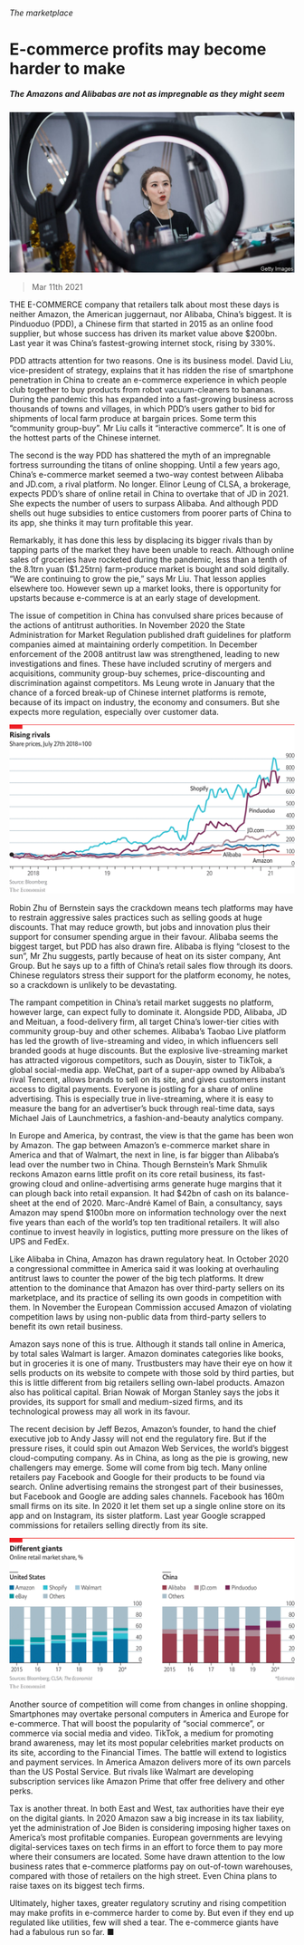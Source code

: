 ###### The marketplace

# E-commerce profits may become harder to make 

##### The Amazons and Alibabas are not as impregnable as they might seem 

![image](images/20210313_SRP063_0.jpg) 

> Mar 11th 2021 


THE E-COMMERCE company that retailers talk about most these days is neither Amazon, the American juggernaut, nor Alibaba, China’s biggest. It is Pinduoduo (PDD), a Chinese firm that started in 2015 as an online food supplier, but whose success has driven its market value above $200bn. Last year it was China’s fastest-growing internet stock, rising by 330%. 


PDD attracts attention for two reasons. One is its business model. David Liu, vice-president of strategy, explains that it has ridden the rise of smartphone penetration in China to create an e-commerce experience in which people club together to buy products from robot vacuum-cleaners to bananas. During the pandemic this has expanded into a fast-growing business across thousands of towns and villages, in which PDD’s users gather to bid for shipments of local farm produce at bargain prices. Some term this “community group-buy”. Mr Liu calls it “interactive commerce”. It is one of the hottest parts of the Chinese internet. 



The second is the way PDD has shattered the myth of an impregnable fortress surrounding the titans of online shopping. Until a few years ago, China’s e-commerce market seemed a two-way contest between Alibaba and JD.com, a rival platform. No longer. Elinor Leung of CLSA, a brokerage, expects PDD’s share of online retail in China to overtake that of JD in 2021. She expects the number of users to surpass Alibaba. And although PDD shells out huge subsidies to entice customers from poorer parts of China to its app, she thinks it may turn profitable this year.


Remarkably, it has done this less by displacing its bigger rivals than by tapping parts of the market they have been unable to reach. Although online sales of groceries have rocketed during the pandemic, less than a tenth of the 8.1trn yuan ($1.25trn) farm-produce market is bought and sold digitally. “We are continuing to grow the pie,” says Mr Liu. That lesson applies elsewhere too. However sewn up a market looks, there is opportunity for upstarts because e-commerce is at an early stage of development. 


The issue of competition in China has convulsed share prices because of the actions of antitrust authorities. In November 2020 the State Administration for Market Regulation published draft guidelines for platform companies aimed at maintaining orderly competition. In December enforcement of the 2008 antitrust law was strengthened, leading to new investigations and fines. These have included scrutiny of mergers and acquisitions, community group-buy schemes, price-discounting and discrimination against competitors. Ms Leung wrote in January that the chance of a forced break-up of Chinese internet platforms is remote, because of its impact on industry, the economy and consumers. But she expects more regulation, especially over customer data.

![image](images/20210313_src735.png) 



Robin Zhu of Bernstein says the crackdown means tech platforms may have to restrain aggressive sales practices such as selling goods at huge discounts. That may reduce growth, but jobs and innovation plus their support for consumer spending argue in their favour. Alibaba seems the biggest target, but PDD has also drawn fire. Alibaba is flying “closest to the sun”, Mr Zhu suggests, partly because of heat on its sister company, Ant Group. But he says up to a fifth of China’s retail sales flow through its doors. Chinese regulators stress their support for the platform economy, he notes, so a crackdown is unlikely to be devastating. 


The rampant competition in China’s retail market suggests no platform, however large, can expect fully to dominate it. Alongside PDD, Alibaba, JD and Meituan, a food-delivery firm, all target China’s lower-tier cities with community group-buy and other schemes. Alibaba’s Taobao Live platform has led the growth of live-streaming and video, in which influencers sell branded goods at huge discounts. But the explosive live-streaming market has attracted vigorous competitors, such as Douyin, sister to TikTok, a global social-media app. WeChat, part of a super-app owned by Alibaba’s rival Tencent, allows brands to sell on its site, and gives customers instant access to digital payments. Everyone is jostling for a share of online advertising. This is especially true in live-streaming, where it is easy to measure the bang for an advertiser’s buck through real-time data, says Michael Jais of Launchmetrics, a fashion-and-beauty analytics company. 


In Europe and America, by contrast, the view is that the game has been won by Amazon. The gap between Amazon’s e-commerce market share in America and that of Walmart, the next in line, is far bigger than Alibaba’s lead over the number two in China. Though Bernstein’s Mark Shmulik reckons Amazon earns little profit on its core retail business, its fast-growing cloud and online-advertising arms generate huge margins that it can plough back into retail expansion. It had $42bn of cash on its balance-sheet at the end of 2020. Marc-André Kamel of Bain, a consultancy, says Amazon may spend $100bn more on information technology over the next five years than each of the world’s top ten traditional retailers. It will also continue to invest heavily in logistics, putting more pressure on the likes of UPS and FedEx. 


Like Alibaba in China, Amazon has drawn regulatory heat. In October 2020 a congressional committee in America said it was looking at overhauling antitrust laws to counter the power of the big tech platforms. It drew attention to the dominance that Amazon has over third-party sellers on its marketplace, and its practice of selling its own goods in competition with them. In November the European Commission accused Amazon of violating competition laws by using non-public data from third-party sellers to benefit its own retail business.


Amazon says none of this is true. Although it stands tall online in America, by total sales Walmart is larger. Amazon dominates categories like books, but in groceries it is one of many. Trustbusters may have their eye on how it sells products on its website to compete with those sold by third parties, but this is little different from big retailers selling own-label products. Amazon also has political capital. Brian Nowak of Morgan Stanley says the jobs it provides, its support for small and medium-sized firms, and its technological prowess may all work in its favour.


The recent decision by Jeff Bezos, Amazon’s founder, to hand the chief executive job to Andy Jassy will not end the regulatory fire. But if the pressure rises, it could spin out Amazon Web Services, the world’s biggest cloud-computing company. As in China, as long as the pie is growing, new challengers may emerge. Some will come from big tech. Many online retailers pay Facebook and Google for their products to be found via search. Online advertising remains the strongest part of their businesses, but Facebook and Google are adding sales channels. Facebook has 160m small firms on its site. In 2020 it let them set up a single online store on its app and on Instagram, its sister platform. Last year Google scrapped commissions for retailers selling directly from its site.

![image](images/20210313_src845.png) 



Another source of competition will come from changes in online shopping. Smartphones may overtake personal computers in America and Europe for e-commerce. That will boost the popularity of “social commerce”, or commerce via social media and video. TikTok, a medium for promoting brand awareness, may let its most popular celebrities market products on its site, according to the Financial Times. The battle will extend to logistics and payment services. In America Amazon delivers more of its own parcels than the US Postal Service. But rivals like Walmart are developing subscription services like Amazon Prime that offer free delivery and other perks. 


Tax is another threat. In both East and West, tax authorities have their eye on the digital giants. In 2020 Amazon saw a big increase in its tax liability, yet the administration of Joe Biden is considering imposing higher taxes on America’s most profitable companies. European governments are levying digital-services taxes on tech firms in an effort to force them to pay more where their consumers are located. Some have drawn attention to the low business rates that e-commerce platforms pay on out-of-town warehouses, compared with those of retailers on the high street. Even China plans to raise taxes on its biggest tech firms. 


Ultimately, higher taxes, greater regulatory scrutiny and rising competition may make profits in e-commerce harder to come by. But even if they end up regulated like utilities, few will shed a tear. The e-commerce giants have had a fabulous run so far. ■

